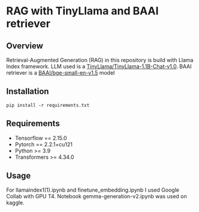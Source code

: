 # RAG with TinyLlama and BAAI retriever 

## Overview

Retrieval-Augmented Generation (RAG) in this repository is build with Llama Index framework.
LLM used is a [TinyLlama/TinyLlama-1.1B-Chat-v1.0](https://huggingface.co/TinyLlama/TinyLlama-1.1B-Chat-v1.0).
BAAI retriever is a [BAAI/bge-small-en-v1.5](https://huggingface.co/BAAI/bge-small-en-v1.5) model 

## Installation

```shell
pip install -r requirements.txt
```

## Requirements
* Tensorflow == 2.15.0
* Pytorch == 2.2.1+cu121
* Python >= 3.9
* Transformers >= 4.34.0


## Usage

For llamaindex1(1).ipynb and finetune_embedding.ipynb I used Google Collab with GPU T4.
Notebook gemma-generation-v2.ipynb was used on kaggle. 
